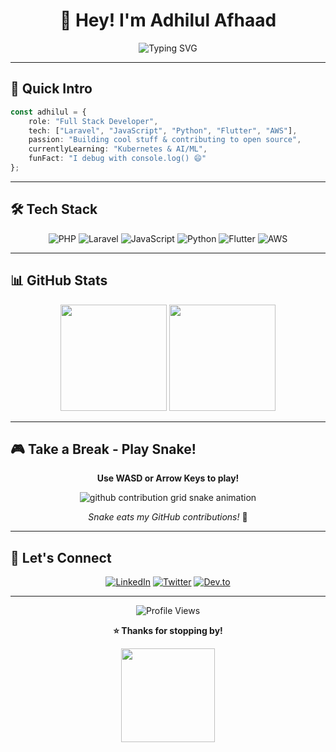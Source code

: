 <div align="center">

# 👋 Hey! I'm **Adhilul Afhaad**

<img src="https://readme-typing-svg.herokuapp.com?font=Fira+Code&size=18&duration=3000&pause=1000&color=6C63FF&center=true&vCenter=true&width=500&lines=Full+Stack+Developer+%F0%9F%9A%80;Cloud+Enthusiast+%E2%98%81%EF%B8%8F;Open+Source+Contributor+%F0%9F%94%A7" alt="Typing SVG" />

</div>

---

## 🎯 **Quick Intro**

```typescript
const adhilul = {
    role: "Full Stack Developer",
    tech: ["Laravel", "JavaScript", "Python", "Flutter", "AWS"],
    passion: "Building cool stuff & contributing to open source",
    currentlyLearning: "Kubernetes & AI/ML",
    funFact: "I debug with console.log() 😄"
};
```

---

## 🛠️ **Tech Stack**

<div align="center">

![PHP](https://img.shields.io/badge/PHP-777BB4?style=for-the-badge&logo=php&logoColor=white)
![Laravel](https://img.shields.io/badge/Laravel-FF2D20?style=for-the-badge&logo=laravel&logoColor=white)
![JavaScript](https://img.shields.io/badge/JavaScript-F7DF1E?style=for-the-badge&logo=javascript&logoColor=black)
![Python](https://img.shields.io/badge/Python-3776AB?style=for-the-badge&logo=python&logoColor=white)
![Flutter](https://img.shields.io/badge/Flutter-02569B?style=for-the-badge&logo=flutter&logoColor=white)
![AWS](https://img.shields.io/badge/AWS-232F3E?style=for-the-badge&logo=amazon-aws&logoColor=white)

</div>

---

## 📊 **GitHub Stats**

<div align="center">
  <img height="170em" src="https://github-readme-stats.vercel.app/api?username=adhilafhaad&show_icons=true&theme=tokyonight&hide_border=true&bg_color=0D1117&title_color=6C63FF&text_color=C9D1D9&icon_color=6C63FF"/>
  <img height="170em" src="https://github-readme-stats.vercel.app/api/top-langs/?username=adhilafhaad&layout=compact&theme=tokyonight&hide_border=true&bg_color=0D1117&title_color=6C63FF&text_color=C9D1D9"/>
</div>

---

## 🎮 **Take a Break - Play Snake!**

<div align="center">

**Use WASD or Arrow Keys to play!**

<picture>
  <source media="(prefers-color-scheme: dark)" srcset="https://raw.githubusercontent.com/adhilafhaad/adhilafhaad/output/github-contribution-grid-snake-dark.svg">
  <source media="(prefers-color-scheme: light)" srcset="https://raw.githubusercontent.com/adhilafhaad/adhilafhaad/output/github-contribution-grid-snake.svg">
  <img alt="github contribution grid snake animation" src="https://raw.githubusercontent.com/adhilafhaad/adhilafhaad/output/github-contribution-grid-snake.svg">
</picture>

*Snake eats my GitHub contributions!* 🐍

</div>

---

## 🤝 **Let's Connect**

<div align="center">

[![LinkedIn](https://img.shields.io/badge/LinkedIn-0A66C2?style=for-the-badge&logo=linkedin&logoColor=white)](https://linkedin.com/in/adhilulafhaad)
[![Twitter](https://img.shields.io/badge/Twitter-1DA1F2?style=for-the-badge&logo=twitter&logoColor=white)](https://twitter.com/yourusername)
[![Dev.to](https://img.shields.io/badge/Dev.to-0A0A0A?style=for-the-badge&logo=dev.to&logoColor=white)](https://dev.to/yourusername)

</div>

---

<div align="center">

![Profile Views](https://komarev.com/ghpvc/?username=adhilafhaad&color=6C63FF&style=for-the-badge&label=VISITORS)

**⭐ Thanks for stopping by!**

<img src="https://gifdb.com/images/high/programming-stick-figure-going-crazy-on-fire-j6ii4pju9xdtnsbr.webp" width="150">

</div>
